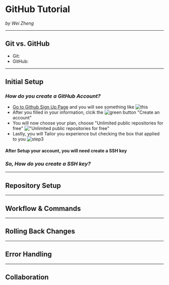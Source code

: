 # GitHub Tutorial

_by Wei Zheng_

---
## Git vs. GitHub
* Git: 
* GitHub:



---
## Initial Setup
### _How do you create a GitHub Account?_
* [Go to Github Sign Up Page](https://github.com/join?source=header) and you will see something like ![this](https://imgur.com/wV5qZaE.png)
* After you filled in your information, clcik the ![green button](https://i.imgur.com/AVjzXTR.png?3) "Create an account"
* You will now choose your plan, choose "Unlimited public repositories for free" !["Unlimited public repositories for free"](https://i.imgur.com/24WC8iQ.png?3)  
* Lastly, you will Tailor you experience but checking the box that applied to you ![step3](https://i.imgur.com/buAqdYv.png?4)  
#### After Setup your account, you will need create a SSH key  
### _So, How do you create a SSH key?_


---
## Repository Setup



---
## Workflow & Commands



---
## Rolling Back Changes



---
## Error Handling


---
## Collaboration